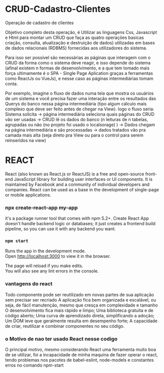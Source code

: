 # CRUD-Cadastro-Clientes
Operação de cadastro de clientes

Objetivo completo desta operação, é Utilizar as linguagens Css, Javascript e Html para montar um CRUD que faça as quatro operações basicas criação, consulta, atualização e destruição de dados) utilizadas em bases de dados relacionais (RDBMS) fornecidas aos utilizadores do sistema.

Para isso ser possível são necessárias as páginas que interagem com o CRUD da forma como o sistema deve reagir, e isso depende do sistema (afinal existem n formas de desenvolvimento, e a que tem tomado mais força ultimamente é o SPA - Single Page Aplication graças a ferramentas como ReactJs ou VueJs), e nesse caso as páginas intermediárias tomam conta.

Por exemplo, imagine o fluxo de dados numa tela que mostra os usuários de um sistema e você precisa fazer uma interação entre os resultados das Querys do banco nessa página intermediária (tipo algum cálculo mais complexo que deve ser feito antes de chegar na View). logo o fluxo seria: Sistema solicita -> página intermediária seleciona quais páginas do CRUD vão ser usadas -> CRUD lê os dados do banco (n leituras de n tabelas, agrupadas ou não (no projeto foi usado o localsorage) ) -> Dados chegam na página intermediária e são processadas -> dados tratados vão pra camada mais alta (seja direto pra View ou para o control para serem reinseridos na view)

# REACT

React (also known as React.js or ReactJS) is a free and open-source front-end JavaScript library for building user interfaces or UI components. It is maintained by Facebook and a community of individual developers and companies. React can be used as a base in the development of single-page or mobile applications.

### npx create-react-app my-app

it's a package runner tool that comes with npm 5.2+. Create React App doesn't handle backend logic or databases; it just creates a frontend build pipeline, so you can use it with any backend you want.

### `npm start`

Runs the app in the development mode.\
Open [http://localhost:3000](http://localhost:3000) to view it in the browser.

The page will reload if you make edits.\
You will also see any lint errors in the console.

### vantagens do react
Todo componente pode ser reutilizado em novas partes de sua aplicação sem precisar ser recriado A aplicação fica bem organizada e escalável, ou seja, de fácil manutenção, mesmo que cresça em complexidade e tamanho O desenvolvimento fica mais rápido e limpo;
Uma biblioteca gratuita e de código aberto;
Uma curva de aprendizado direta, simplificando a adoção;
Um DOM leve que geralmente resulta em desempenho forte;
A capacidade de criar, reutilizar e combinar componentes no seu código.


### o Motivo de nao ter usado React nesse codigo
O principal motivo, mesmo considerando React uma ferramenta muito boa de se utilizar, foi a incapacidade de minha maquina de fazer operar o react, tendo problemas nos pacotes de babel-eslint, node-models e constantes erros no comando npm-start
